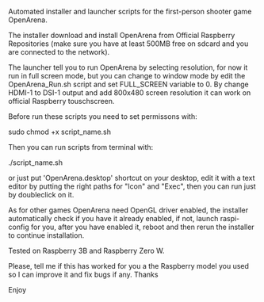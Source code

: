 Automated installer and launcher scripts for the first-person shooter game OpenArena.


The installer download and install OpenArena from Official Raspberry Repositories (make sure you have at least 500MB free on sdcard and you are connected to the network).

The launcher tell you to run OpenArena by selecting resolution, for now it run in full screen mode, but you can change to window mode by edit the OpenArena_Run.sh script and set FULL_SCREEN variable to 0. By change HDMI-1 to DSI-1 output and add 800x480 screen  resolution it can work on official Raspberry touschscreen.

Before run these scripts you need to set permissons with:

sudo chmod +x script_name.sh

Then you can run scripts from terminal with:

./script_name.sh

or just put 'OpenArena.desktop' shortcut on your desktop, edit it with a text editor by putting the right paths for "Icon" and "Exec", then you can run just by doubleclick on it.

As for other games OpenArena need OpenGL driver enabled, the installer automatically check if you have it already enabled, if not, launch raspi-config for you, after you have enabled it, reboot and then rerun the installer to continue installation.

Tested on Raspberry 3B and Raspberry Zero W.

Please, tell me if this has worked for you a the Raspberry model
you used so I can improve it and fix bugs if any. Thanks

Enjoy
